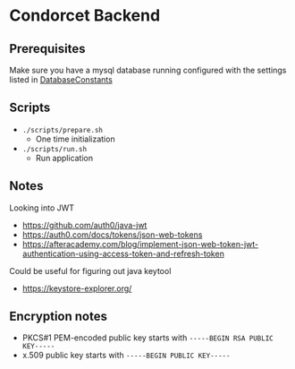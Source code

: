 # Condorcet Backend

## Prerequisites

Make sure you have a mysql database running configured with the settings listed in
[DatabaseConstants](console/src/main/kotlin/com/seanshubin/condorcet/backend/console/DatabaseConstants.kt)

## Scripts

- `./scripts/prepare.sh`
  - One time initialization
- `./scripts/run.sh`
  - Run application

## Notes

Looking into JWT

- https://github.com/auth0/java-jwt
- https://auth0.com/docs/tokens/json-web-tokens
- https://afteracademy.com/blog/implement-json-web-token-jwt-authentication-using-access-token-and-refresh-token

Could be useful for figuring out java keytool

- https://keystore-explorer.org/

## Encryption notes

- PKCS#1 PEM-encoded public key starts with `-----BEGIN RSA PUBLIC KEY-----`
- x.509 public key starts with `-----BEGIN PUBLIC KEY-----`